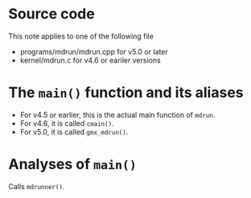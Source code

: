 Source code
===========

This note applies to one of the following file
  * programs/mdrun/mdrun.cpp for v5.0 or later
  * kernel/mdrun.c for v4.6 or eariler versions



The `main()` function and its aliases
=================================

* For v4.5 or earlier, this is the actual main function of `mdrun`.
* For v4.6, it is called `cmain()`.
* For v5.0, it is called `gmx_mdrun()`.



Analyses of `main()`
======================
Calls `mdrunner()`.
